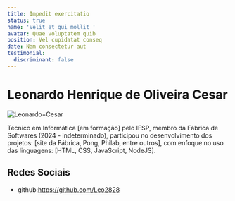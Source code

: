 ```yaml
---
title: Impedit exercitatio
status: true
name: 'Velit et qui mollit '
avatar: Quae voluptatem quib
position: Vel cupidatat conseq
date: Nam consectetur aut
testimonial:
  discriminant: false
---
```

# Leonardo Henrique de Oliveira Cesar

![Leonardo=Cesar](https://avatars.githubusercontent.com/u/127048383?v=4)

Técnico em Informática [em formação] pelo IFSP, membro da Fábrica de Softwares (2024 - indeterminado), participou no desenvolvimento dos projetos: [site da Fábrica, Pong, Philab, entre outros], com enfoque no uso das linguagens: [HTML, CSS, JavaScript, NodeJS].

## Redes Sociais

- github:https://github.com/Leo2828
